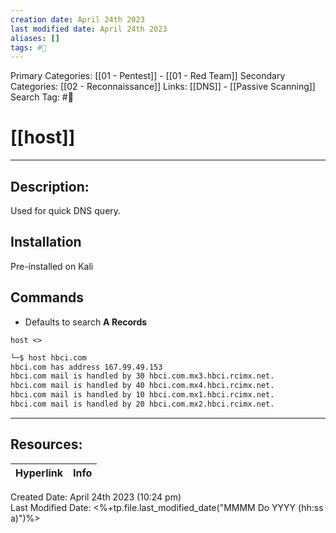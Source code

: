 ```yaml
---
creation date: April 24th 2023
last modified date: April 24th 2023
aliases: []
tags: #🧰
---
```


Primary Categories: [[01 - Pentest]] - [[01 - Red Team]]
Secondary Categories:  [[02 - Reconnaissance]]
Links: [[DNS]] - [[Passive Scanning]]
Search Tag: #🧰  

# [[host]]  
___

## Description:
Used for quick DNS query.

## Installation
Pre-installed on Kali

## Commands
- Defaults to search **A Records**
```
host <>
```

```bash
└─$ host hbci.com  
hbci.com has address 167.99.49.153
hbci.com mail is handled by 30 hbci.com.mx3.hbci.rcimx.net.
hbci.com mail is handled by 40 hbci.com.mx4.hbci.rcimx.net.
hbci.com mail is handled by 10 hbci.com.mx1.hbci.rcimx.net.
hbci.com mail is handled by 20 hbci.com.mx2.hbci.rcimx.net.
```


___

## Resources:

| Hyperlink | Info |
| --------- | ---- |


Created Date: April 24th 2023 (10:24 pm)  
Last Modified Date: <%+tp.file.last_modified_date("MMMM Do YYYY (hh:ss a)")%>
